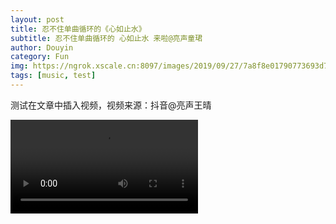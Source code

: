 ```yaml
---
layout: post
title: 忍不住单曲循环的《心如止水》
subtitle: 忍不住单曲循环的 心如止水 来啦@亮声童珺
author: Douyin
category: Fun
img: https://ngrok.xscale.cn:8097/images/2019/09/27/7a8f8e01790773693d762e4cf5f946b6.md.jpg
tags: [music, test]
---
```


测试在文章中插入视频，视频来源：抖音@亮声王晴

<video class="post-video" controls="controls">
  <source src="https://ngrok.xscale.cn:8095/media/b1/douyin/beeddb2a.mp4" type="video/mp4">
</video>

